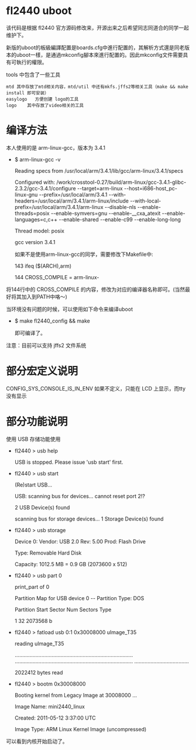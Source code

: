 fl2440 uboot
====

  该代码是根据 fl2440 官方源码修改来，开源出来之后希望同志同道合的同学一起维护下。
  
  新版的uboot的板級編譯配置是boards.cfg中進行配置的，其解析方式還是同老版本的uboot一樣，是通過mkconfig腳本來進行配置的。因此mkconfig文件需要具有可執行的權限。
  
  tools 中包含了一些工具
  
	mtd	其中存放了mtd相关内容，mtd/util 中还有mkfs.jffs2等相关工具（make && make install 即可安装）
	easylogo   方便创建 logo的工具
	logo	其中存放了video相关的工具

 编译方法
====
  
  本人使用的是 arm-linux-gcc，版本为 3.4.1
  
* $ arm-linux-gcc -v

    Reading specs from /usr/local/arm/3.4.1/lib/gcc/arm-linux/3.4.1/specs
    
    Configured with: /work/crosstool-0.27/build/arm-linux/gcc-3.4.1-glibc-2.3.2/gcc-3.4.1/configure --target=arm-linux --host=i686-host_pc-linux-gnu --prefix=/usr/local/arm/3.4.1 --with-headers=/usr/local/arm/3.4.1/arm-linux/include --with-local-prefix=/usr/local/arm/3.4.1/arm-linux --disable-nls --enable-threads=posix --enable-symvers=gnu --enable-__cxa_atexit --enable-languages=c,c++ --enable-shared --enable-c99 --enable-long-long
    
    Thread model: posix
    
    gcc version 3.4.1

  如果不是使用arm-linux-gcc的同学，需要修改下Makefile中:
  
    143   ifeq ($(ARCH),arm)
    
    144   CROSS_COMPILE = arm-linux- 

将144行中的 CROSS_COMPILE 的内容，修改为对应的编译器名称即可。(当然最好将其加入到PATH中咯～)

  当环境没有问题的时候，可以使用如下命令来编译uboot
  
* $ make fl2440_config && make

  即可编译了。

注意：目前可以支持 jffs2 文件系统



部分宏定义说明
====

CONFIG_SYS_CONSOLE_IS_IN_ENV       如果不定义，只能在 LCD 上显示，而tty没有显示

部分功能说明
====

使用 USB 存储功能使用

* fl2440 > usb help

    USB is stopped. Please issue 'usb start' first.

* fl2440 > usb start

    (Re)start USB...
    
    USB:   scanning bus for devices... cannot reset port 2!?
    
    2 USB Device(s) found
    
    scanning bus for storage devices... 1 Storage Device(s) found

* fl2440 > usb storage

    Device 0: Vendor: USB 2.0  Rev: 5.00 Prod: Flash Drive
    
    Type: Removable Hard Disk
    
    Capacity: 1012.5 MB = 0.9 GB (2073600 x 512)

* fl2440 > usb part 0

    print_part of 0
    
    Partition Map for USB device 0  --   Partition Type: DOS
    
    Partition     Start Sector     Num Sectors     Type
    
    1                   32         2073568       b

* fl2440 > fatload usb 0:1 0x30008000 uImage_T35

    reading uImage_T35
    
    ................................................................................
    ................................................................................
    .....................................
    
    2022412 bytes read

* fl2440 > bootm 0x30008000

    Booting kernel from Legacy Image at 30008000 ...
    
    Image Name:   mini2440_linux
    
    Created:      2011-05-12   3:37:00 UTC
    
    Image Type:   ARM Linux Kernel Image (uncompressed)

可以看到内核开始启动了。
